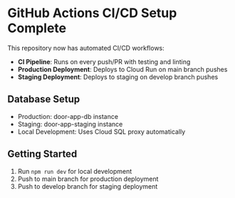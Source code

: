 # GitHub Actions CI/CD Setup Complete

This repository now has automated CI/CD workflows:

- **CI Pipeline**: Runs on every push/PR with testing and linting
- **Production Deployment**: Deploys to Cloud Run on main branch pushes  
- **Staging Deployment**: Deploys to staging on develop branch pushes

## Database Setup
- Production: door-app-db instance
- Staging: door-app-staging instance
- Local Development: Uses Cloud SQL proxy automatically

## Getting Started
1. Run `npm run dev` for local development
2. Push to main branch for production deployment
3. Push to develop branch for staging deployment

